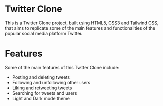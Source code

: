 # Twitter Clone
This is a Twitter Clone project, built using HTML5, CSS3 and Tailwind CSS, that aims to replicate some of the main features and functionalities of the popular social media platform Twitter.

# Features
Some of the main features of this Twitter Clone include:

* Posting and deleting tweets
* Following and unfollowing other users
* Liking and retweeting tweets
* Searching for tweets and users
* Light and Dark mode theme
